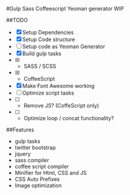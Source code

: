 #Gulp Sass Coffeescript Yeoman generator
WIP

##TODO
- [x] Setup Dependencies
- [x] Setup Code structure
- [ ] Setup code as Yeoman Generator
- [x] Build gulp tasks
- [x] - SASS / SCSS
- [x] - CoffeeScript
- [x] Make Font Awesome working
- [ ] Optimize script tasks
- [ ] - Remove JS? (CoffeScript only)
- [ ] - Optimize loop / concat functionality?

##Features
- gulp tasks
- twitter bootstrap
- jquery
- sass compiler
- coffee script compiler
- Minifier for Html, CSS and JS
- CSS Auto Prefixes
- Image optimization